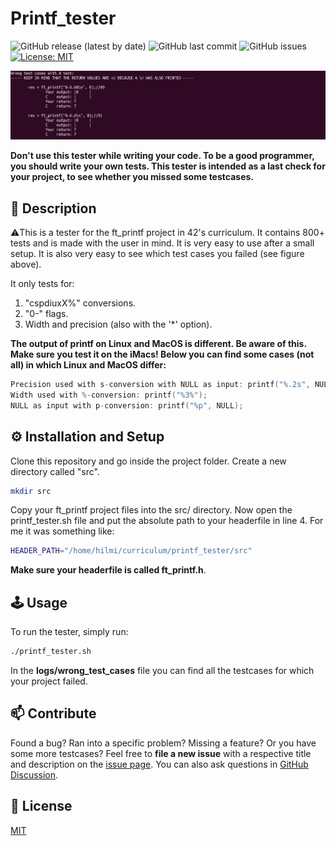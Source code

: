 # Printf_tester

![GitHub release (latest by date)](https://img.shields.io/github/v/release/hilmi-yilmaz/printf_tester?logo=GitHub)
![GitHub last commit](https://img.shields.io/github/last-commit/hilmi-yilmaz/printf_tester)
![GitHub issues](https://img.shields.io/github/issues-raw/hilmi-yilmaz/printf_tester)
[![License: MIT](https://img.shields.io/badge/License-MIT-yellow.svg)](https://opensource.org/licenses/MIT)

![Tester output](./tester_output.png)

**Don't use this tester while writing your code. To be a good programmer, you should write your own tests. This tester is intended as a last check for your project, to see whether you missed some testcases.**

## :rocket: Description

:warning:This is a tester for the ft_printf project in 42's curriculum. It contains 800+ tests and is made with the user in mind. It is very easy to use after a small setup. It is also very easy to see which test cases you failed (see figure above).

It only tests for:<br>
1. "cspdiuxX%" conversions.
2. "0-" flags.
3. Width and precision (also with the '*' option).

**The output of printf on Linux and MacOS is different. Be aware of this. Make sure you test it on the iMacs! Below you can find some cases (not all) in which Linux and MacOS differ:**
```C
Precision used with s-conversion with NULL as input: printf("%.2s", NULL);
Width used with %-conversion: printf("%3%");
NULL as input with p-conversion: printf("%p", NULL);
```

## :gear: Installation and Setup

Clone this repository and go inside the project folder. Create a new directory called "src".

```sh
mkdir src
```

Copy your ft_printf project files into the src/ directory. Now open the printf_tester.sh file and put the absolute path to your headerfile in line 4. For me it was something like:

```sh
HEADER_PATH="/home/hilmi/curriculum/printf_tester/src"
```

**Make sure your headerfile is called ft_printf.h**.

## :joystick: Usage

To run the tester, simply run:

```sh
./printf_tester.sh
```

In the **logs/wrong_test_cases** file you can find all the testcases for which your project failed.

## :mailbox: Contribute

Found a bug? Ran into a specific problem? Missing a feature? Or you have some more testcases? Feel free to **file a new issue** with a respective title and description on the [issue page](https://github.com/hilmi-yilmaz/printf_tester/issues). You can also ask questions in [GitHub Discussion](https://github.com/hilmi-yilmaz/printf_tester/discussions). 

## :blue_book: License
[MIT](https://opensource.org/licenses/MIT)
